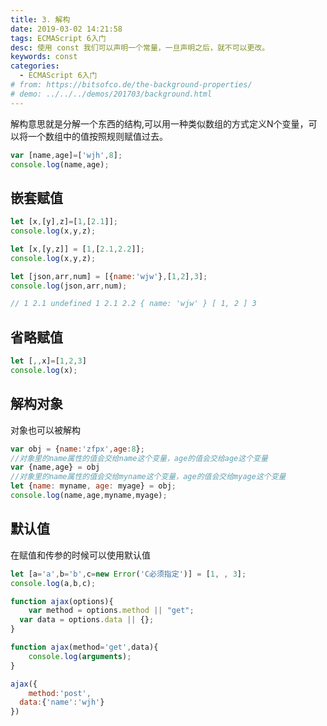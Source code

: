 ```yaml
---
title: 3. 解构
date: 2019-03-02 14:21:58
tags: ECMAScript 6入门
desc: 使用 const 我们可以声明一个常量，一旦声明之后，就不可以更改。
keywords: const
categories:
  - ECMAScript 6入门
# from: https://bitsofco.de/the-background-properties/
# demo: ../../../demos/201703/background.html
---
```


解构意思就是分解一个东西的结构,可以用一种类似数组的方式定义N个变量，可以将一个数组中的值按照规则赋值过去。<br />

```javascript
var [name,age]=['wjh',8];
console.log(name,age);
```

## 嵌套赋值

```javascript
let [x,[y],z]=[1,[2.1]];
console.log(x,y,z);

let [x,[y,z]] = [1,[2.1,2.2]];
console.log(x,y,z);

let [json,arr,num] = [{name:'wjw'},[1,2],3];
console.log(json,arr,num);

// 1 2.1 undefined 1 2.1 2.2 { name: 'wjw' } [ 1, 2 ] 3
```

## 省略赋值

```javascript
let [,,x]=[1,2,3]
console.log(x);
```

## 解构对象
对象也可以被解构

```javascript
var obj = {name:'zfpx',age:8};
//对象里的name属性的值会交给name这个变量，age的值会交给age这个变量
var {name,age} = obj
//对象里的name属性的值会交给myname这个变量，age的值会交给myage这个变量
let {name: myname, age: myage} = obj;
console.log(name,age,myname,myage);
```

## 默认值

在赋值和传参的时候可以使用默认值

```javascript
let [a='a',b='b',c=new Error('C必须指定')] = [1, , 3];
console.log(a,b,c);

function ajax(options){
	var method = options.method || "get";
  var data = options.data || {};
}

function ajax(method='get',data){
	console.log(arguments);
}

ajax({
	method:'post',
  data:{'name':'wjh'}
})
```

